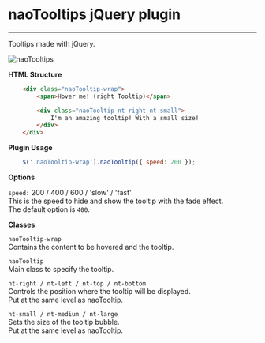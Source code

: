 **naoTooltips jQuery plugin**
=============================
-----------------------------

Tooltips made with jQuery.  

![naoTooltips](naoTooltips.jpg?raw=true "naoTooltips")

**HTML Structure**

```html
    <div class="naoTooltip-wrap">
        <span>Hover me! (right Tooltip)</span>

        <div class="naoTooltip nt-right nt-small">
            I'm an amazing tooltip! With a small size!
        </div>
    </div>
```

**Plugin Usage**

```javascript
    $('.naoTooltip-wrap').naoTooltip({ speed: 200 });
```

**Options**

```speed:``` 200 / 400 / 600 / 'slow' / 'fast'  
This is the speed to hide and show the tooltip with the fade effect.  
The default option is `400`.  

**Classes**

```naoTooltip-wrap```  
Contains the content to be hovered and the tooltip.  

```naoTooltip```  
Main class to specify the tooltip.  

```nt-right / nt-left / nt-top / nt-bottom```  
Controls the position where the tooltip will be displayed.  
Put at the same level as naoTooltip.  

```nt-small / nt-medium / nt-large```  
Sets the size of the tooltip bubble.  
Put at the same level as naoTooltip.
